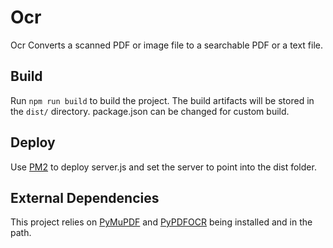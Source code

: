 # Ocr

Ocr Converts a scanned PDF or image file to a searchable PDF or a text file.

## Build

Run `npm run build` to build the project. The build artifacts will be stored in the `dist/` directory. package.json can be changed for custom build.

## Deploy 

Use [PM2](https://github.com/Unitech/pm2) to deploy server.js and set the server to point into the dist folder.

## External Dependencies
This project relies on [PyMuPDF](https://pypi.python.org/pypi/PyMuPDF/1.9.2) and [PyPDFOCR](https://pypi.python.org/pypi/pypdfocr) being installed and in the path.
